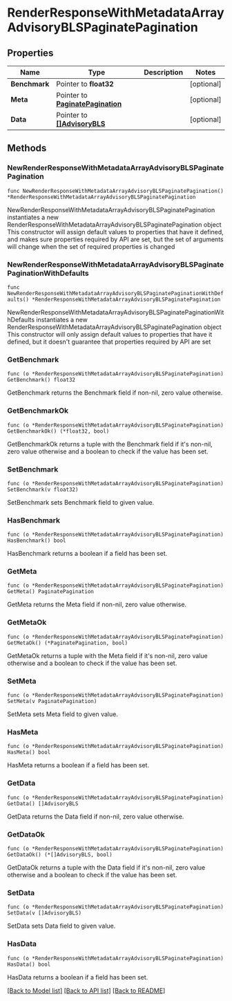 # RenderResponseWithMetadataArrayAdvisoryBLSPaginatePagination

## Properties

Name | Type | Description | Notes
------------ | ------------- | ------------- | -------------
**Benchmark** | Pointer to **float32** |  | [optional] 
**Meta** | Pointer to [**PaginatePagination**](PaginatePagination.md) |  | [optional] 
**Data** | Pointer to [**[]AdvisoryBLS**](AdvisoryBLS.md) |  | [optional] 

## Methods

### NewRenderResponseWithMetadataArrayAdvisoryBLSPaginatePagination

`func NewRenderResponseWithMetadataArrayAdvisoryBLSPaginatePagination() *RenderResponseWithMetadataArrayAdvisoryBLSPaginatePagination`

NewRenderResponseWithMetadataArrayAdvisoryBLSPaginatePagination instantiates a new RenderResponseWithMetadataArrayAdvisoryBLSPaginatePagination object
This constructor will assign default values to properties that have it defined,
and makes sure properties required by API are set, but the set of arguments
will change when the set of required properties is changed

### NewRenderResponseWithMetadataArrayAdvisoryBLSPaginatePaginationWithDefaults

`func NewRenderResponseWithMetadataArrayAdvisoryBLSPaginatePaginationWithDefaults() *RenderResponseWithMetadataArrayAdvisoryBLSPaginatePagination`

NewRenderResponseWithMetadataArrayAdvisoryBLSPaginatePaginationWithDefaults instantiates a new RenderResponseWithMetadataArrayAdvisoryBLSPaginatePagination object
This constructor will only assign default values to properties that have it defined,
but it doesn't guarantee that properties required by API are set

### GetBenchmark

`func (o *RenderResponseWithMetadataArrayAdvisoryBLSPaginatePagination) GetBenchmark() float32`

GetBenchmark returns the Benchmark field if non-nil, zero value otherwise.

### GetBenchmarkOk

`func (o *RenderResponseWithMetadataArrayAdvisoryBLSPaginatePagination) GetBenchmarkOk() (*float32, bool)`

GetBenchmarkOk returns a tuple with the Benchmark field if it's non-nil, zero value otherwise
and a boolean to check if the value has been set.

### SetBenchmark

`func (o *RenderResponseWithMetadataArrayAdvisoryBLSPaginatePagination) SetBenchmark(v float32)`

SetBenchmark sets Benchmark field to given value.

### HasBenchmark

`func (o *RenderResponseWithMetadataArrayAdvisoryBLSPaginatePagination) HasBenchmark() bool`

HasBenchmark returns a boolean if a field has been set.

### GetMeta

`func (o *RenderResponseWithMetadataArrayAdvisoryBLSPaginatePagination) GetMeta() PaginatePagination`

GetMeta returns the Meta field if non-nil, zero value otherwise.

### GetMetaOk

`func (o *RenderResponseWithMetadataArrayAdvisoryBLSPaginatePagination) GetMetaOk() (*PaginatePagination, bool)`

GetMetaOk returns a tuple with the Meta field if it's non-nil, zero value otherwise
and a boolean to check if the value has been set.

### SetMeta

`func (o *RenderResponseWithMetadataArrayAdvisoryBLSPaginatePagination) SetMeta(v PaginatePagination)`

SetMeta sets Meta field to given value.

### HasMeta

`func (o *RenderResponseWithMetadataArrayAdvisoryBLSPaginatePagination) HasMeta() bool`

HasMeta returns a boolean if a field has been set.

### GetData

`func (o *RenderResponseWithMetadataArrayAdvisoryBLSPaginatePagination) GetData() []AdvisoryBLS`

GetData returns the Data field if non-nil, zero value otherwise.

### GetDataOk

`func (o *RenderResponseWithMetadataArrayAdvisoryBLSPaginatePagination) GetDataOk() (*[]AdvisoryBLS, bool)`

GetDataOk returns a tuple with the Data field if it's non-nil, zero value otherwise
and a boolean to check if the value has been set.

### SetData

`func (o *RenderResponseWithMetadataArrayAdvisoryBLSPaginatePagination) SetData(v []AdvisoryBLS)`

SetData sets Data field to given value.

### HasData

`func (o *RenderResponseWithMetadataArrayAdvisoryBLSPaginatePagination) HasData() bool`

HasData returns a boolean if a field has been set.


[[Back to Model list]](../README.md#documentation-for-models) [[Back to API list]](../README.md#documentation-for-api-endpoints) [[Back to README]](../README.md)


